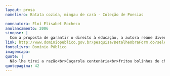```yaml
---
layout: prosa
nomelivro: Batata cozida, mingau de cará - Coleção de Poesias 

nomeautora: Eloí Elisabet Bocheco 
anolancamento: 2006
sinopse: |
  Com a proposta de garantir o direito à educação, a autora reúne diversos poemas que enaltecem a cultura e a literatura brasileira remetendo a simplicidade da vida cotidiana e a beleza de sua efemeridade. 
link: http://www.dominiopublico.gov.br/pesquisa/DetalheObraForm.do?select_action=&co_obra=50050
fontelivro: Domínio Público
imagemcapa: 
quote: |
  Não lhe tirei a razão<br>Caçarola centenária<br>fritou bolinhos de chuva<br>para várias gerações.
quotepagina: 42
---
```

